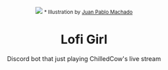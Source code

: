 <p align="center">
  <img src="https://i.ytimg.com/vi/5qap5aO4i9A/maxresdefault.jpg" />
  <small>
    * Illustration by <a href="https://bit.ly/Machadofb">Juan Pablo Machado</a>
  </small>
</p>

<h1 align="center">
  Lofi Girl
</h1>

<p align="center">
  Discord bot that just playing ChilledCow's live stream
</p>
